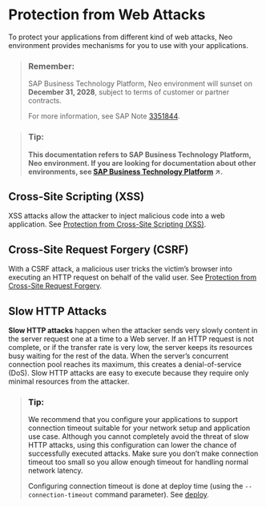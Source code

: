 <!-- loio52750a8f86bb428ca224daa4312d122e -->

# Protection from Web Attacks

To protect your applications from different kind of web attacks, Neo environment provides mechanisms for you to use with your applications.

> ### Remember:  
> SAP Business Technology Platform, Neo environment will sunset on **December 31, 2028**, subject to terms of customer or partner contracts.
> 
> For more information, see SAP Note [3351844](https://launchpad.support.sap.com/#/notes/3351844).

> ### Tip:  
> **This documentation refers to SAP Business Technology Platform, Neo environment. If you are looking for documentation about other environments, see [SAP Business Technology Platform](https://help.sap.com/viewer/65de2977205c403bbc107264b8eccf4b/Cloud/en-US/6a2c1ab5a31b4ed9a2ce17a5329e1dd8.html "SAP Business Technology Platform (SAP BTP) is an integrated offering comprised of four technology portfolios: database and data management, application development and integration, analytics, and intelligent technologies. The platform offers users the ability to turn data into business value, compose end-to-end business processes, and build and extend SAP applications quickly.") :arrow_upper_right:.**



<a name="loio52750a8f86bb428ca224daa4312d122e__section_wnf_c5j_4kb"/>

## Cross-Site Scripting \(XSS\)

XSS attacks allow the attacker to inject malicious code into a web application. See [Protection from Cross-Site Scripting \(XSS\)](protection-from-cross-site-scripting-xss-e643316.md).



<a name="loio52750a8f86bb428ca224daa4312d122e__section_jp1_d5j_4kb"/>

## Cross-Site Request Forgery \(CSRF\)

With a CSRF attack, a malicious user tricks the victim’s browser into executing an HTTP request on behalf of the valid user. See [Protection from Cross-Site Request Forgery](protection-from-cross-site-request-forgery-1f5f34e.md).



<a name="loio52750a8f86bb428ca224daa4312d122e__section_qry_d5j_4kb"/>

## Slow HTTP Attacks

**Slow HTTP attacks** happen when the attacker sends very slowly content in the server request one at a time to a Web server. If an HTTP request is not complete, or if the transfer rate is very low, the server keeps its resources busy waiting for the rest of the data. When the server’s concurrent connection pool reaches its maximum, this creates a denial-of-service \(DoS\). Slow HTTP attacks are easy to execute because they require only minimal resources from the attacker.

> ### Tip:  
> We recommend that you configure your applications to support connection timeout suitable for your network setup and application use case. Although you cannot completely avoid the threat of slow HTTP attacks, using this configuration can lower the chance of successfully executed attacks. Make sure you don’t make connection timeout too small so you allow enough timeout for handling normal network latency.
> 
> Configuring connection timeout is done at deploy time \(using the `--connection-timeout` command parameter\). See [deploy](../50-administration-and-ops-neo/deploy-937db4f.md).

